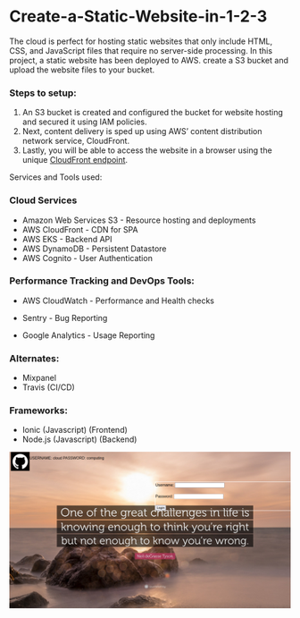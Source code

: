 # Create-a-Static-Website-in-1-2-3

The cloud is perfect for hosting static websites that only include HTML, CSS, and JavaScript files that require no server-side processing.
In this project, a static website has been deployed to AWS. create a S3 bucket and upload the website files to your bucket.

### Steps to setup:
1. An S3 bucket is created and configured the bucket for website hosting and secured it using IAM policies.
2. Next, content delivery is sped up using AWS’ content distribution network service, CloudFront.
3. Lastly, you will be able to access the website in a browser using the unique [CloudFront endpoint](https://dff06k8n2xilo.cloudfront.net). 

Services and Tools used:

### Cloud Services
* Amazon Web Services S3 - Resource hosting and deployments
* AWS CloudFront - CDN for SPA
* AWS EKS - Backend API
* AWS DynamoDB - Persistent Datastore
* AWS Cognito - User Authentication
### Performance Tracking and DevOps Tools:
* AWS CloudWatch - Performance and Health checks
* Sentry - Bug Reporting

* Google Analytics - Usage Reporting
### Alternates:
* Mixpanel
* Travis (CI/CD)

### Frameworks:
* Ionic (Javascript) (Frontend)
* Node.js (Javascript) (Backend)

[<img src="webpageSS.png" />](https://dff06k8n2xilo.cloudfront.net)
